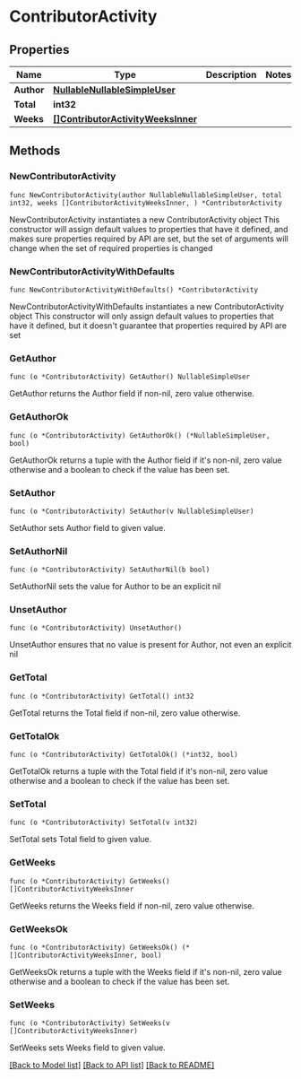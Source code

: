 # ContributorActivity

## Properties

Name | Type | Description | Notes
------------ | ------------- | ------------- | -------------
**Author** | [**NullableNullableSimpleUser**](NullableSimpleUser.md) |  | 
**Total** | **int32** |  | 
**Weeks** | [**[]ContributorActivityWeeksInner**](ContributorActivityWeeksInner.md) |  | 

## Methods

### NewContributorActivity

`func NewContributorActivity(author NullableNullableSimpleUser, total int32, weeks []ContributorActivityWeeksInner, ) *ContributorActivity`

NewContributorActivity instantiates a new ContributorActivity object
This constructor will assign default values to properties that have it defined,
and makes sure properties required by API are set, but the set of arguments
will change when the set of required properties is changed

### NewContributorActivityWithDefaults

`func NewContributorActivityWithDefaults() *ContributorActivity`

NewContributorActivityWithDefaults instantiates a new ContributorActivity object
This constructor will only assign default values to properties that have it defined,
but it doesn't guarantee that properties required by API are set

### GetAuthor

`func (o *ContributorActivity) GetAuthor() NullableSimpleUser`

GetAuthor returns the Author field if non-nil, zero value otherwise.

### GetAuthorOk

`func (o *ContributorActivity) GetAuthorOk() (*NullableSimpleUser, bool)`

GetAuthorOk returns a tuple with the Author field if it's non-nil, zero value otherwise
and a boolean to check if the value has been set.

### SetAuthor

`func (o *ContributorActivity) SetAuthor(v NullableSimpleUser)`

SetAuthor sets Author field to given value.


### SetAuthorNil

`func (o *ContributorActivity) SetAuthorNil(b bool)`

 SetAuthorNil sets the value for Author to be an explicit nil

### UnsetAuthor
`func (o *ContributorActivity) UnsetAuthor()`

UnsetAuthor ensures that no value is present for Author, not even an explicit nil
### GetTotal

`func (o *ContributorActivity) GetTotal() int32`

GetTotal returns the Total field if non-nil, zero value otherwise.

### GetTotalOk

`func (o *ContributorActivity) GetTotalOk() (*int32, bool)`

GetTotalOk returns a tuple with the Total field if it's non-nil, zero value otherwise
and a boolean to check if the value has been set.

### SetTotal

`func (o *ContributorActivity) SetTotal(v int32)`

SetTotal sets Total field to given value.


### GetWeeks

`func (o *ContributorActivity) GetWeeks() []ContributorActivityWeeksInner`

GetWeeks returns the Weeks field if non-nil, zero value otherwise.

### GetWeeksOk

`func (o *ContributorActivity) GetWeeksOk() (*[]ContributorActivityWeeksInner, bool)`

GetWeeksOk returns a tuple with the Weeks field if it's non-nil, zero value otherwise
and a boolean to check if the value has been set.

### SetWeeks

`func (o *ContributorActivity) SetWeeks(v []ContributorActivityWeeksInner)`

SetWeeks sets Weeks field to given value.



[[Back to Model list]](../README.md#documentation-for-models) [[Back to API list]](../README.md#documentation-for-api-endpoints) [[Back to README]](../README.md)


